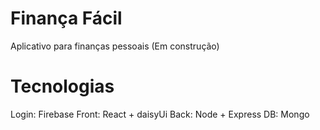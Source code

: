 # Finança Fácil
Aplicativo para finanças pessoais (Em construção)

# Tecnologias
Login: Firebase
Front: React + daisyUi
Back: Node + Express
DB: Mongo
